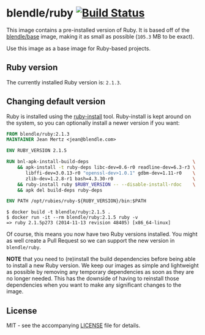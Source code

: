 # blendle/ruby [![Build Status](http://drone.blendle.io/api/badge/github.com/blendle/docker-ruby/status.svg?branch=master)](http://drone.blendle.io/github.com/blendle/docker-ruby)

This image contains a pre-installed version of Ruby. It is based off of the
[blendle/base][] image, making it as small as possible (`105.3` MB to be exact).

Use this image as a base image for Ruby-based projects.

[blendle/base]: https://github.com/blendle/docker-base

## Ruby version

The currently installed Ruby version is: `2.1.3`.

## Changing default version

Ruby is installed using the [ruby-install][] tool. Ruby-install is kept around
on the system, so you can optionally install a newer version if you want:

```dockerfile
FROM blendle/ruby:2.1.3
MAINTAINER Jean Mertz <jean@blendle.com>

ENV RUBY_VERSION 2.1.5

RUN bnl-apk-install-build-deps                                      \
    && apk-install -t ruby-deps libc-dev=0.6-r0 readline-dev=6.3-r3 \
       libffi-dev=3.0.13-r0 "openssl-dev>1.0.1" gdbm-dev=1.11-r0    \
       zlib-dev=1.2.8-r1 bash=4.3.30-r0                             \
    && ruby-install ruby $RUBY_VERSION -- --disable-install-rdoc    \
    && apk del build-deps ruby-deps

ENV PATH /opt/rubies/ruby-${RUBY_VERSION}/bin:$PATH
```

```
$ docker build -t blendle/ruby:2.1.5 .
$ docker run -it --rm blendle/ruby:2.1.5 ruby -v
=> ruby 2.1.5p273 (2014-11-13 revision 48405) [x86_64-linux]
```

Of course, this means you now have two Ruby versions installed. You might as
well create a Pull Request so we can support the new version in `blendle/ruby`.

**NOTE** that you need to (re)install the build dependencies before being able
to install a new Ruby version. We keep our images as simple and lightweight as
possible by removing any temporary dependencies as soon as they are no longer
needed. This has the downside of having to reinstall those dependencies when you
want to make any significant changes to the image.

[ruby-install]: https://github.com/postmodern/ruby-install

## License

MIT - see the accompanying [LICENSE](LICENSE) file for details.
